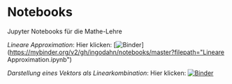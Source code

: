 # Notebooks
Jupyter Notebooks für die Mathe-Lehre

_Lineare Approximation_: Hier klicken:
[![Binder](https://mybinder.org/badge_logo.svg)](https://mybinder.org/v2/gh/ingodahn/notebooks/master?filepath="Lineare Approximation.ipynb")

_Darstellung eines Vektors als Linearkombination_: Hier klicken:
[![Binder](https://mybinder.org/badge_logo.svg)](https://mybinder.org/v2/gh/ingodahn/notebooks/master?filepath=Linearkombination.ipynb)
